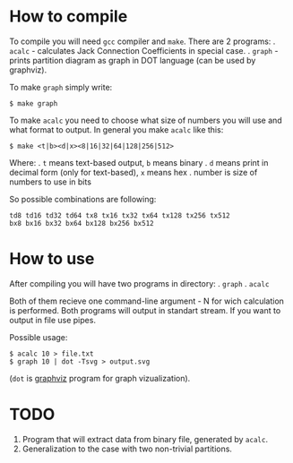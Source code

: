 # How to compile

To compile you will need `gcc` compiler and `make`. There are 2 programs:
	. `acalc` - calculates Jack Connection Coefficients in special case.
	. `graph` - prints partition diagram as graph in DOT language (can be used by graphviz).
	
To make `graph` simply write:
```
$ make graph
```

To make `acalc` you need to choose what size of numbers you will use and what format to output.
In general you make `acalc` like this:
```
$ make <t|b><d|x><8|16|32|64|128|256|512>
``` 

Where:
	. `t` means text-based output, `b` means binary
	. `d` means print in decimal form (only for text-based), `x` means hex
	. number is size of numbers to use in bits

So possible combinations are following:
```
td8 td16 td32 td64 tx8 tx16 tx32 tx64 tx128 tx256 tx512
bx8 bx16 bx32 bx64 bx128 bx256 bx512
```

# How to use

After compiling you will have two programs in directory:
	. `graph`
	. `acalc`

Both of them recieve one command-line argument - N for wich calculation is performed.
Both programs will output in standart stream. If you want to output in file use pipes.

Possible usage:
```
$ acalc 10 > file.txt
$ graph 10 | dot -Tsvg > output.svg
```
(`dot` is [graphviz](https://graphviz.org/) program for graph vizualization).

# TODO

1. Program that will extract data from binary file, generated by `acalc`.
2. Generalization to the case with two non-trivial partitions.